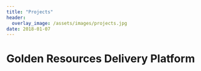 ```yaml
---
title: "Projects"
header:
  overlay_image: /assets/images/projects.jpg
date: 2018-01-07
---
```


# Golden Resources Delivery Platform

